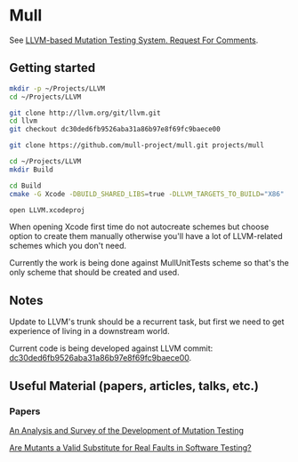 # Mull

See [LLVM-based Mutation Testing System. Request For
Comments](http://lowlevelbits.org/llvm-based-mutation-testing-system/).

## Getting started

```bash
mkdir -p ~/Projects/LLVM
cd ~/Projects/LLVM

git clone http://llvm.org/git/llvm.git
cd llvm
git checkout dc30ded6fb9526aba31a86b97e8f69fc9baece00

git clone https://github.com/mull-project/mull.git projects/mull

cd ~/Projects/LLVM
mkdir Build

cd Build
cmake -G Xcode -DBUILD_SHARED_LIBS=true -DLLVM_TARGETS_TO_BUILD="X86" ../llvm

open LLVM.xcodeproj
```

When opening Xcode first time do not autocreate schemes but choose option to
create them manually otherwise you'll have a lot of LLVM-related schemes which
you don't need.

Currently the work is being done against MullUnitTests scheme so that's the
only scheme that should be created and used.

## Notes

Update to LLVM's trunk should be a recurrent task, but first we need to get
experience of living in a downstream world.

Current code is being developed against LLVM commit:
[dc30ded6fb9526aba31a86b97e8f69fc9baece00](https://github.com/llvm-mirror/llvm/commit/dc30ded6fb9526aba31a86b97e8f69fc9baece00).

## Useful Material (papers, articles, talks, etc.)

### Papers

[An Analysis and Survey of the Development of
Mutation Testing](http://www0.cs.ucl.ac.uk/staff/mharman/tse-mutation-survey.pdf)

[Are Mutants a Valid Substitute for Real Faults in Software Testing?](https://homes.cs.washington.edu/~mernst/pubs/mutation-effectiveness-fse2014.pdf)
